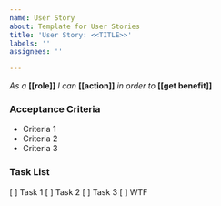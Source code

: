 ```yaml
---
name: User Story
about: Template for User Stories
title: 'User Story: <<TITLE>>'
labels: ''
assignees: ''

---
```


*As a* **[[role]]** *I can* **[[action]]** *in order to* **[[get benefit]]**

### Acceptance Criteria
 - Criteria 1
 - Criteria 2
 - Criteria 3

### Task List
 [ ] Task 1
 [  ] Task 2
 [   ] Task 3
 [ ] WTF
